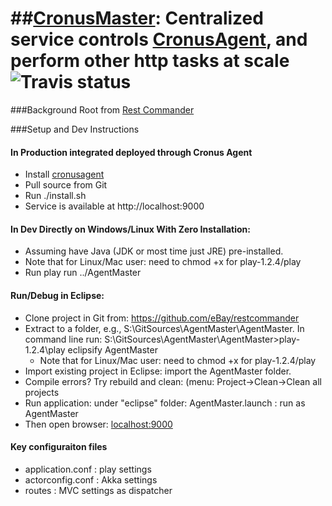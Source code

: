 ##[CronusMaster](http://www.restcommander.com): Centralized service controls [CronusAgent](http://), and perform other http tasks at scale![Travis status](https://api.travis-ci.org/eBay/restcommander.png?branch=master)
===========

###Background
Root from [Rest Commander](http://www.restcommander.com) 

###Setup and Dev Instructions

#### In Production integrated deployed through Cronus Agent

* Install [cronusagent](https://github.com/yubin154/cronusagent)
* Pull source from Git
* Run ./install.sh 
* Service is available at http://localhost:9000

#### In Dev Directly on Windows/Linux With Zero Installation: 
* Assuming have Java (JDK or most time just JRE) pre-installed.
* Note that for Linux/Mac user: need to chmod +x for play-1.2.4/play
* Run play run ../AgentMaster

#### Run/Debug in Eclipse:
* Clone project in Git from: https://github.com/eBay/restcommander
* Extract to a folder, e.g., S:\GitSources\AgentMaster\AgentMaster. In command line run: S:\GitSources\AgentMaster\AgentMaster>play-1.2.4\play eclipsify AgentMaster
	* Note that for Linux/Mac user: need to chmod +x for play-1.2.4/play
* Import existing project in Eclipse: import the AgentMaster folder.
* Compile errors? Try rebuild and clean: (menu: Project->Clean->Clean all projects
* Run application: under "eclipse" folder: AgentMaster.launch : run as AgentMaster
* Then open browser: [localhost:9000](http://localhost:9000/)

#### Key configuraiton files
* application.conf : play settings
* actorconfig.conf : Akka settings
* routes : MVC settings as dispatcher

